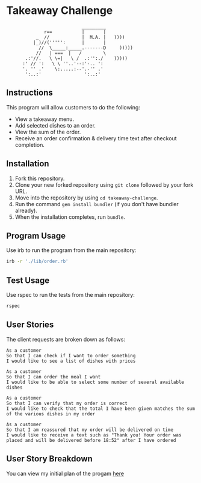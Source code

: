 Takeaway Challenge
==================
```
                            _________
              r==           |       |
           _  //            |  M.A. |   ))))
          |_)//(''''':      |       |
            //  \_____:_____.-------D     )))))
           //   | ===  |   /        \
       .:'//.   \ \=|   \ /  .:'':./    )))))
      :' // ':   \ \ ''..'--:'-.. ':
      '. '' .'    \:.....:--'.-'' .'
       ':..:'                ':..:'

 ```

Instructions
-------
This program will allow customers to do the following:

- View a takeaway menu.
- Add selected dishes to an order.
- View the sum of the order.
- Receive an order confirmation & delivery time text after checkout completion.

Installation
-----

1. Fork this repository.
2. Clone your new forked repository using `git clone` followed by your fork URL.
3. Move into the repository by using `cd takeaway-challenge`.
4. Run the command `gem install bundler` (if you don't have bundler already).
5. When the installation completes, run `bundle`.


Program Usage
-----

Use irb to run the program from the main repository:

```zsh
irb -r './lib/order.rb'
```


Test Usage
-----

Use rspec to run the tests from the main repository:

```zsh
rspec
```


User Stories
-----

The client requests are broken down as follows:

```
As a customer
So that I can check if I want to order something
I would like to see a list of dishes with prices

As a customer
So that I can order the meal I want
I would like to be able to select some number of several available dishes

As a customer
So that I can verify that my order is correct
I would like to check that the total I have been given matches the sum of the various dishes in my order

As a customer
So that I am reassured that my order will be delivered on time
I would like to receive a text such as "Thank you! Your order was placed and will be delivered before 18:52" after I have ordered
```


User Story Breakdown
-----

You can view my initial plan of the progam [here](https://wireframe.cc/3Klfur)
